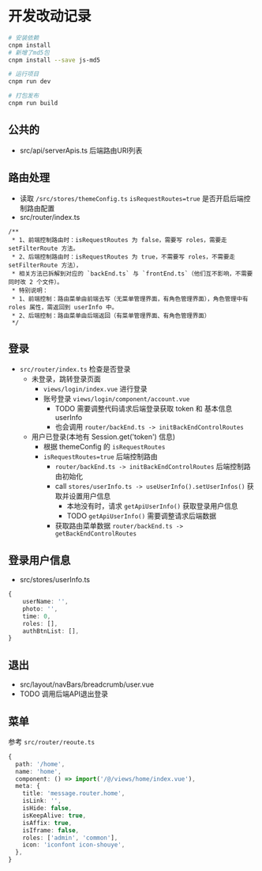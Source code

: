 # 开发改动记录

```bash
# 安装依赖
cnpm install
# 新增了md5包
cnpm install --save js-md5

# 运行项目
cnpm run dev

# 打包发布
cnpm run build
```

## 公共的

- src/api/serverApis.ts 后端路由URI列表

## 路由处理

- 读取 `/src/stores/themeConfig.ts` `isRequestRoutes=true` 是否开启后端控制路由配置
- src/router/index.ts

```text
/**
 * 1、前端控制路由时：isRequestRoutes 为 false，需要写 roles，需要走 setFilterRoute 方法。
 * 2、后端控制路由时：isRequestRoutes 为 true，不需要写 roles，不需要走 setFilterRoute 方法），
 * 相关方法已拆解到对应的 `backEnd.ts` 与 `frontEnd.ts`（他们互不影响，不需要同时改 2 个文件）。
 * 特别说明：
 * 1、前端控制：路由菜单由前端去写（无菜单管理界面，有角色管理界面），角色管理中有 roles 属性，需返回到 userInfo 中。
 * 2、后端控制：路由菜单由后端返回（有菜单管理界面、有角色管理界面）
 */
```



## 登录

- `src/router/index.ts` 检查是否登录
  - 未登录，跳转登录页面
    - `views/login/index.vue` 进行登录
    - 账号登录 `views/login/component/account.vue`
      - TODO 需要调整代码请求后端登录获取 token 和 基本信息 userInfo
      - 也会调用 `router/backEnd.ts -> initBackEndControlRoutes`
  - 用户已登录(本地有 Session.get('token') 信息)
    - 根据 themeConfig 的 `isRequestRoutes`
    - `isRequestRoutes=true` 后端控制路由
      - `router/backEnd.ts -> initBackEndControlRoutes` 后端控制路由初始化
      - call `stores/userInfo.ts -> useUserInfo().setUserInfos()` 获取并设置用户信息
        - 本地没有时，请求 `getApiUserInfo()` 获取登录用户信息
        - TODO `getApiUserInfo()` 需要调整请求后端数据
      - 获取路由菜单数据 `router/backEnd.ts -> getBackEndControlRoutes`

## 登录用户信息

- src/stores/userInfo.ts

```ts
{
    userName: '',
    photo: '',
    time: 0,
    roles: [],
    authBtnList: [],
}
```

## 退出

- src/layout/navBars/breadcrumb/user.vue
- TODO 调用后端API退出登录

## 菜单

参考 `src/router/reoute.ts`

```ts
{
  path: '/home',
  name: 'home',
  component: () => import('/@/views/home/index.vue'),
  meta: {
    title: 'message.router.home',
    isLink: '',
    isHide: false,
    isKeepAlive: true,
    isAffix: true,
    isIframe: false,
    roles: ['admin', 'common'],
    icon: 'iconfont icon-shouye',
  },
}
```
